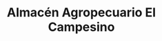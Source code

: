 ---
title: "Almacén Agropecuario El Campesino"
url: /volcan/almacen-agropecuario-el-campesino/
shop: Landwirtschaftlich
---